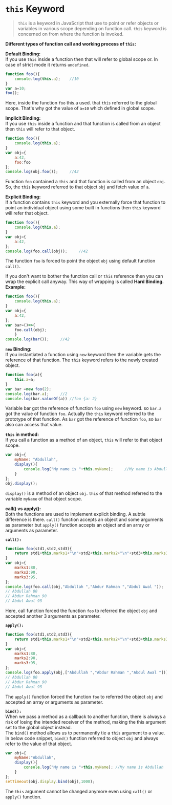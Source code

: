 # `this` Keyword
>`this` is a keyword in JavaScript that use to point or refer objects or variables in various scope depending on function call. `this` keyword is concerned on from where the function is invoked.

**Different types of function call and working process of `this`:** 

**Default Binding:**   
If you use `this` inside a function then that will refer to global scope or. In case of strict mode it returns `undefined`.
```js
function foo(){
    console.log(this.a);    //10
}
var a=10;
foo();
```
Here, inside the function `foo` this.a used. that `this` referred to the global scope. That's why got the value of `a=10` which defined in global scope.

**Implicit Binding:**  
If you use `this` inside a function and that function is called from an object then `this` will refer to that object.
```js
function foo(){
    console.log(this.a);
}
var obj={
    a:42,
    foo:foo
};
console.log(obj.foo());     //42
```
Function `foo` contained a `this` and that function is called from an object `obj`. So, the `this` keyword referred to that object `obj` and fetch value of `a`.

**Explicit Binding:**  
If a function contains `this` keyword and you externally force that function to point an individual object using some built in functions then `this` keyword will refer that object.
```js
function foo(){
    console.log(this.a);
}
var obj={
    a:42,
};
console.log(foo.call(obj));     //42
```
The function `foo` is forced to point the object `obj` using default function `call()`.

If you don't want to bother the function call or `this` reference then you can wrap the explicit call anyway. This way of wrapping is called **Hard Binding.**  
**Example:**
```js
function foo(){
    console.log(this.a);
}
var obj={
    a:42,
};
var bar=()=>{
    foo.call(obj);
    }
console.log(bar());     //42

```

**`new` Binding:**  
If you instantiated a function using `new` keyword then the variable gets the reference of that function. The `this` keyword refers to the newly created object.
```js
function foo(a){
    this.a=a;
}
var bar =new foo(2);
console.log(bar.a);     //2
console.log(bar.valueOf(a)) //foo {a: 2} 
```
Variable bar got the reference of function `foo` using `new` keyword. so `bar.a` got the value of function `foo`. Actually the `this` keyword referred to the prototype of that function. As `bar` got the reference of function `foo`, so `bar` also can access that value.

**`this` in method:**  
If you call a function as a method of an object, `this` will refer to that object scope.
```js
var obj={
    myName: "Abdullah",
    display(){
        console.log("My name is "+this.myName);     //My name is Abdullah
    }
};
obj.display();
```
`display()` is a method of an object `obj`. `this` of that method referred to the variable `myName` of that object scope.

**call() vs apply():**  
Both the functions are used to implement explicit binding. A subtle difference is there. `call()` function accepts an object and some arguments as parameter but `apply()` function accepts an object and an array or arguments as parameter.

**`call():`**
```js
function foo(std1,std2,std3){
    return std1+this.marks1+"\n"+std2+this.marks2+"\n"+std3+this.marks3;
}
var obj={
    marks1:80,
    marks2:90,
    marks3:95,
};
console.log(foo.call(obj,"Abdullah ","Abdur Rahman ","Abdul Awal "));
// Abdullah 80
// Abdur Rahman 90
// Abdul Awal 95
```
Here, call function forced the function `foo` to referred the object `obj` and accepted another 3 arguments as parameter.

**`apply():`**
```js
function foo(std1,std2,std3){
    return std1+this.marks1+"\n"+std2+this.marks2+"\n"+std3+this.marks3;
}
var obj={
    marks1:80,
    marks2:90,
    marks3:95,
};
console.log(foo.apply(obj,["Abdullah ","Abdur Rahman ","Abdul Awal "]));
// Abdullah 80
// Abdur Rahman 90
// Abdul Awal 95
```
The `apply()` function forced the function `foo` to referred the object `obj` and accepted an array or arguments as parameter.

**`bind():`**  
When we pass a method as a callback to another function, there is always a risk of losing the intended receiver of the method, making the this argument set to the global object instead.  
The `bind()` method allows us to permanently tie a `this` argument to a value. In below code snippet, `bind()` function referred to object `obj` and always refer to the value of that object.
```js
var obj={
    myName:"Abdullah",
    display(){
        console.log("My name is "+this.myName); //My name is Abdullah
    }
};
setTimeout(obj.display.bind(obj),1000);
```
The `this` argument cannot be changed anymore even using `call()` or `apply()` function.
